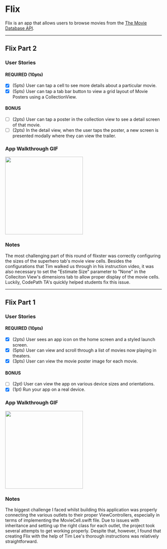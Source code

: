 # Flix

Flix is an app that allows users to browse movies from the [The Movie Database API](http://docs.themoviedb.apiary.io/#).

---
## Flix Part 2

### User Stories

#### REQUIRED (10pts)
- [x] (5pts) User can tap a cell to see more details about a particular movie.
- [x] (5pts) User can tap a tab bar button to view a grid layout of Movie Posters using a CollectionView.

#### BONUS
- [ ] (2pts) User can tap a poster in the collection view to see a detail screen of that movie.
- [ ] (2pts) In the detail view, when the user taps the poster, a new screen is presented modally where they can view the trailer.

### App Walkthrough GIF

<img src="https://media0.giphy.com/media/j9VUOwWhQcqWNNIxi7/giphy.gif" width=250><br>

### Notes
The most challenging part of this round of flixster was correctly configuring the sizes of the superhero tab's movie view cells. 
Besides the configurations that Tim walked us through in his instruction video, it was also necessary to set the "Estimate Size"
parameter to "None" in the Colleciton View's dimensions tab to allow proper display of the movie cells. Luckily, CodePath TA's
quickly helped students fix this issue.

____________________________________________________________________

## Flix Part 1

### User Stories

#### REQUIRED (10pts)
- [x] (2pts) User sees an app icon on the home screen and a styled launch screen.
- [x] (5pts) User can view and scroll through a list of movies now playing in theaters.
- [x] (3pts) User can view the movie poster image for each movie.

#### BONUS
- [ ] (2pt) User can view the app on various device sizes and orientations.
- [x] (1pt) Run your app on a real device.

### App Walkthrough GIF

<img src="https://media1.giphy.com/media/wYImVHYDSCQ6IhJ586/giphy.gif" width=250><br>

### Notes
The biggest challenge I faced whilst building this application was properly connecting the various outlets to their proper ViewControllers,
especially in terms of implementing the MovieCell.swift file. Due to issues with inheritance and setting up the right class for each outlet,
the project took several attempts to get working properly. Despite that, however, I found that creating Flix with the help of Tim Lee's thorough
instructions was relatively straightforward. 

